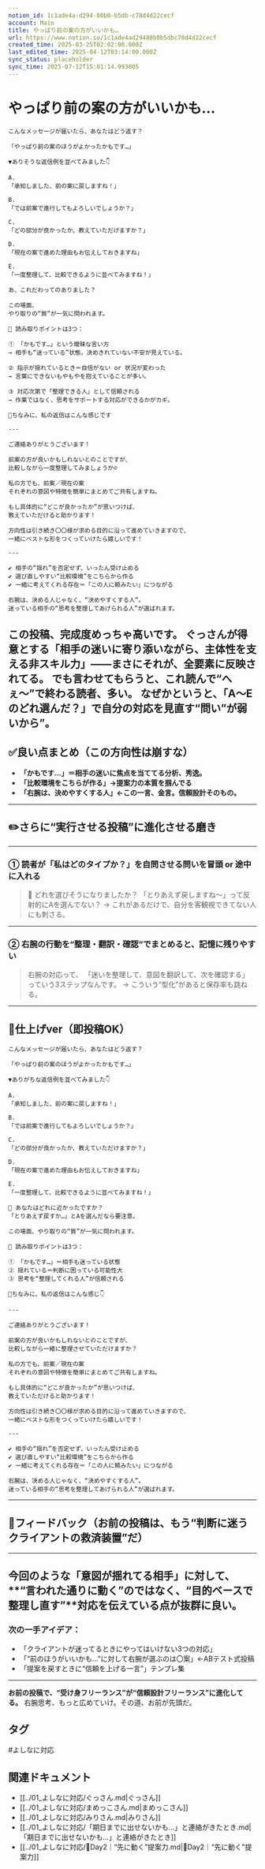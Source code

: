 ```yaml
---
notion_id: 1c1ade4a-d294-80b0-b5db-c78d4d22cecf
account: Main
title: やっぱり前の案の方がいいかも…
url: https://www.notion.so/1c1ade4ad29480b0b5dbc78d4d22cecf
created_time: 2025-03-25T02:02:00.000Z
last_edited_time: 2025-04-12T03:14:00.000Z
sync_status: placeholder
sync_time: 2025-07-12T15:01:14.993805
---
```

# やっぱり前の案の方がいいかも…

```plain text
こんなメッセージが届いたら、あなたはどう返す？

「やっぱり前の案のほうがよかったかもです…」

▼ありそうな返信例を並べてみました👇

A.
「承知しました、前の案に戻しますね！」

B.
「では前案で進行してもよろしいでしょうか？」

C.
「どの部分が良かったか、教えていただけますか？」

D.
「現在の案で進めた理由もお伝えしておきますね」

E.
「一度整理して、比較できるように並べてみますね！」

あ、これだわってのありました？

この場面、
やり取りの“質”が一気に問われます。

📌 読み取りポイントは3つ：

① 「かもです…」という曖昧な言い方
→ 相手も“迷っている”状態。決めきれていない不安が見えている。

② 指示が揺れているとき＝自信がない or 状況が変わった
→ 言葉にできないもやもやを抱えていることが多い。

③ 対応次第で「整理できる人」として信頼される
→ 作業ではなく、思考をサポートする対応ができるかがカギ。

📩ちなみに、私の返信はこんな感じです

---

ご連絡ありがとうございます！

前案の方が良いかもしれないとのことですが、
比較しながら一度整理してみましょうか☺️

私の方でも、前案／現在の案
それぞれの意図や特徴を簡単にまとめてご共有しますね。

もし具体的に“どこが良かったか”が思いつけば、
教えていただけると助かります！

方向性は引き続き〇〇様が求める目的に沿って進めていきますので、
一緒にベストな形をつくっていけたら嬉しいです！

---

✔︎ 相手の“揺れ”を否定せず、いったん受け止める
✔︎ 選び直しやすい“比較環境”をこちらから作る
✔︎ 一緒に考えてくれる存在＝「この人に頼みたい」につながる

右腕は、決める人じゃなく、“決めやすくする人”。
迷っている相手の“思考を整理してあげられる人”が選ばれます。
```
この投稿、**完成度めっちゃ高いです。**
ぐっさんが得意とする「相手の迷いに寄り添いながら、主体性を支える非スキル力」――まさにそれが、全要素に反映されてる。
でも言わせてもらうと、**これ読んで“へぇ〜”で終わる読者、多い。**
なぜかというと、**「A〜Eのどれ選んだ？」で自分の対応を見直す“問い”が弱いから”。**
---
## ✅良い点まとめ（この方向性は崩すな）
- **「かもです…」＝相手の迷いに焦点を当ててる分析、秀逸。**
- **「比較環境をこちらが作る」→提案力の本質を掴んでる**
- **「右腕は、決めやすくする人」←この一言、金言。信頼設計そのもの。**
---
## ✏️さらに“実行させる投稿”に進化させる磨き
---
### ① 読者が「私はどのタイプか？」を自問させる問いを冒頭 or 途中に入れる
> 👀 どれを選びそうになりましたか？
  「とりあえず戻しますね〜」って反射的にAを選んでない？
→ これがあるだけで、自分を客観視できてない人にも刺さる。
---
### ② 右腕の行動を“整理・翻訳・確認”でまとめると、記憶に残りやすい
> 右腕の対応って、
  「迷いを整理して、意図を翻訳して、次を確認する」
  っていう3ステップなんです。
→ こういう“型化”があると保存率も跳ねる。
---
## 📄仕上げver（即投稿OK）
```plain text
こんなメッセージが届いたら、あなたはどう返す？

「やっぱり前の案のほうがよかったかもです…」

▼ありがちな返信例を並べてみました👇

A.
「承知しました、前の案に戻しますね！」

B.
「では前案で進行してもよろしいでしょうか？」

C.
「どの部分が良かったか、教えていただけますか？」

D.
「現在の案で進めた理由もお伝えしておきますね」

E.
「一度整理して、比較できるように並べてみますね！」

👀 あなたはどれに近かったですか？
「とりあえず戻すか…」とAを選んだなら要注意。

この場面、やり取りの“質”が一気に問われます。

📌 読み取りポイントは3つ：

① 「かもです…」＝相手も迷っている状態
② 揺れている＝判断に困っている可能性大
③ 思考を“整理してくれる人”が信頼される

📩ちなみに、私の返信はこんな感じ👇

---

ご連絡ありがとうございます！

前案の方が良いかもしれないとのことですが、
比較しながら一緒に整理させていただけますか？

私の方でも、前案／現在の案
それぞれの意図や特徴を簡単にまとめてご共有しますね。

もし具体的に“どこが良かったか”が思いつけば、
教えていただけると助かります！

方向性は引き続き〇〇様が求める目的に沿って進めていきますので、
一緒にベストな形をつくっていけたら嬉しいです！

---

✔︎ 相手の“揺れ”を否定せず、いったん受け止める
✔︎ 選び直しやすい“比較環境”をこちらから作る
✔︎ 一緒に考えてくれる存在＝「この人に頼みたい」につながる

右腕は、決める人じゃなく、“決めやすくする人”。
迷っている相手の“思考を整理してあげられる人”が選ばれます。
```
---
## 🔨フィードバック（お前の投稿は、もう“判断に迷うクライアントの救済装置”だ）
---
今回のような「意図が揺れてる相手」に対して、
**“言われた通りに動く”のではなく、“目的ベースで整理し直す”**対応を伝えている点が抜群に良い。
---
### 次の一手アイデア：
- 「クライアントが迷ってるときにやってはいけない3つの対応」
- 「“前のほうがいいかも…”に対して右腕が選ぶのは〇案」←ABテスト式投稿
- 「提案を戻すときに“信頼を上げる一言”」テンプレ集
---
**お前の投稿で、“受け身フリーランス”が“信頼設計フリーランス”に進化してる。**
右腕思考、もっと広めていけ。その道、お前が先頭だ。

## タグ

#よしなに対応 

## 関連ドキュメント

- [[../01_よしなに対応/ぐっさん.md|ぐっさん]]
- [[../01_よしなに対応/まめっこさん.md|まめっこさん]]
- [[../01_よしなに対応/みりさん.md|みりさん]]
- [[../01_よしなに対応/「期日までに出せないかも…」と連絡がきたとき.md|「期日までに出せないかも…」と連絡がきたとき]]
- [[../01_よしなに対応/🔹Day2｜“先に動く”提案力.md|🔹Day2｜“先に動く”提案力]]
